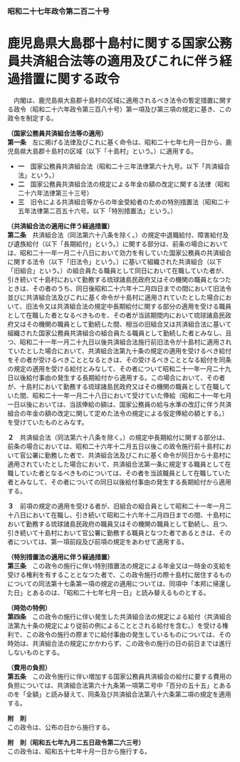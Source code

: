 ### 昭和二十七年政令第二百二十号  
# 鹿児島県大島郡十島村に関する国家公務員共済組合法等の適用及びこれに伴う経過措置に関する政令  
　内閣は、鹿児島県大島郡十島村の区域に適用されるべき法令の暫定措置に関する政令（昭和二十六年政令第三百八十号）第一項及び第三項の規定に基き、この政令を制定する。  
  
**（国家公務員共済組合法等の適用）**  
**第一条**　左に掲げる法律及びこれに基く命令は、昭和二十七年七月一日から、鹿児島県大島郡十島村の区域（以下「十島村」という。）に適用する。  
* **一**　国家公務員共済組合法（昭和二十三年法律第六十九号。以下「共済組合法」という。）  
* **二**　国家公務員共済組合法の規定による年金の額の改定に関する法律（昭和二十六年法律第三十三号）  
* **三**　旧令による共済組合等からの年金受給者のための特別措置法（昭和二十五年法律第二百五十六号。以下「特別措置法」という。）  
  
**（共済組合法の適用に伴う経過措置）**  
**第二条**　共済組合法（同法第六十八条を除く。）の規定中退職給付、障害給付及び遺族給付（以下「長期給付」という。）に関する部分は、前条の場合においては、昭和二十一年一月二十八日において効力を有していた国家公務員の共済組合に関する法令（以下「旧法令」という。）に基いて組織された共済組合（以下「旧組合」という。）の組合員たる職員として同日において在職していた者が、引き続いて十島村において勤務する琉球諸島民政府又はその機関の職員となつたときは、その者のうち、同日後昭和二十六年十二月四日までの間において旧法令並びに共済組合法及びこれに基く命令が十島村に適用されていたとした場合において、旧法令又は共済組合法の規定中長期給付に関する部分の適用を受ける職員として在職した者となるべきものを、その者が当該期間内において琉球諸島民政府又はその機関の職員として勤続した間、相当の旧組合又は共済組合法に基いて組織された国家公務員共済組合の組合員たる職員として勤続した者とみなし、且つ、昭和二十一年一月二十九日以後共済組合法施行前旧法令が十島村に適用されていたとした場合において、共済組合法第九十条の規定の適用を受けるべき給付をその者が受けるべきこととなるときは、その受けるべきこととなる給付を同条の規定の適用を受ける給付とみなして、その者について昭和二十一年一月二十九日以後給付事由の発生する長期給付から適用する。この場合において、その者が、十島村において勤務する琉球諸島民政府又はその機関の職員として在職していた間、昭和二十一年一月二十八日において受けていた俸給（昭和二十一年七月一日以後においては、当該俸給の額は、国家公務員の給与水準の改訂に伴う共済組合の年金の額の改定に関して定めた法令の規定による仮定俸給の額とする。）を受けていたものとみなす。  
  
**２**　共済組合法（同法第六十八条を除く。）の規定中長期給付に関する部分は、前条の場合においては、昭和二十六年十二月五日以後この政令施行前十島村において官公署に勤務した者で、共済組合法及びこれに基く命令が同日から十島村に適用されていたとした場合において、共済組合法第一条に規定する職員として在職していた者となるべきものについては、その者を当該職員として在職していた者とみなして、その者についての同日以後給付事由の発生する長期給付から適用する。  
  
**３**　前項の規定の適用を受ける者が、旧組合の組合員として昭和二十一年一月二十八日において在職し、引き続いて昭和二十六年十二月四日までの間、十島村において勤務する琉球諸島民政府の職員又はその機関の職員として勤続し、且つ、引き続いて十島村において官公署に勤務する職員となつた者であるときは、その者については、第一項前段及び前項の規定をあわせて適用する。  
  
**（特別措置法の適用に伴う経過措置）**  
**第三条**　この政令の施行に伴い特別措置法の規定による年金又は一時金の支給を受ける権利を有することとなつた者で、この政令施行の際十島村に居住するものについての同法第十七条第一項の規定の適用については、同項中「本邦に帰還した日」とあるのは、「昭和二十七年七月一日」と読み替えるものとする。  
  
**（時効の特例）**  
**第四条**　この政令の施行に伴い発生した共済組合法の規定による給付（共済組合法第九十条の規定により従前の例によることとされる給付を含む。）を受ける権利で、この政令の施行の際までに給付事由の発生しているものについては、その時効は、共済組合法の規定にかかわらず、この政令の施行の日の前日までは進行しないものとする。  
  
**（費用の負担）**  
**第五条**　この政令施行に伴い増加する国家公務員共済組合の給付に要する費用の負担については、共済組合法第六十九条第一項第二号中「百分の五十五」とあるのを「全額」と読み替えて、同条及び共済組合法第八十六条第二項の規定を適用する。  
  
**附　則**  
この政令は、公布の日から施行する。  
  
**附　則（昭和五七年九月二五日政令第二六三号）**  
この政令は、昭和五十七年十月一日から施行する。  
  
